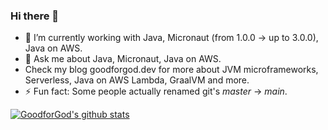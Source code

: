 ### Hi there 👋

- 🔭 I’m currently working with Java, Micronaut (from 1.0.0 -> up to 3.0.0), Java on AWS.
- 💬 Ask me about Java, Micronaut, Java on AWS.
- Check my blog goodforgod.dev for more about JVM microframeworks, Serverless, Java on AWS Lambda, GraalVM and more.
- ⚡ Fun fact: Some people actually renamed git's *master* -> *main*.

[![GoodforGod's github stats](https://github-readme-stats.vercel.app/api?username=GoodforGod&count_private=true&theme=dracula)](https://github.com/GoodforGod)
